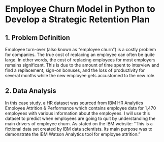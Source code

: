 # Employee Churn Model in Python to Develop a Strategic Retention Plan


## 1. Problem Definition
Employee turn-over (also known as “employee churn”) is a costly problem for companies. The true cost of replacing an employee can often be quite large. In other words, the cost of replacing employees for most employers remains significant. This is due to the amount of time spent to interview and find a replacement, sign-on bonuses, and the loss of productivity for several months while the new employee gets accustomed to the new role.

## 2. Data Analysis
In this case study, a HR dataset was sourced from IBM HR Analytics Employee Attrition & Performance which contains employee data for 1,470 employees with various information about the employees. I will use this dataset to predict when employees are going to quit by understanding the main drivers of employee churn.
As stated on the IBM website: “This is a fictional data set created by IBM data scientists. Its main purpose was to demonstrate the IBM Watson Analytics tool for employee attrition.”

